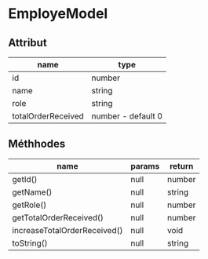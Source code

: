 # EmployeModel

## Attribut

| name | type
| --- | ---
| id | number
| name | string
| role | string
| totalOrderReceived | number - default 0

## Méthhodes

| name | params | return
| --- | --- | ---
| getId() | null | number 
| getName() | null | string 
| getRole() | null | number 
| getTotalOrderReceived() | null | number
| increaseTotalOrderReceived() | null | void 
| toString() | null | string 

